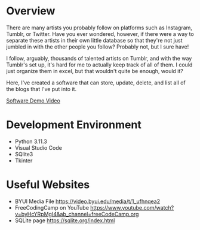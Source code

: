 # Overview

There are many artists you probably follow on platforms such as Instagram, Tumblr, or Twitter. Have you ever wondered, however, if there were a way to separate these artists in their own little database so that they're not just jumbled in with the other people you follow? Probably not, but I sure have!

I follow, arguably, thousands of talented artists on Tumblr, and with the way Tumblr's set up, it's hard for me to actually keep track of all of them. I could just organize them in excel, but that wouldn't quite be enough, would it? 

Here, I've created a software that can store, update, delete, and list all of the blogs that I've put into it. 

[Software Demo Video](https://youtu.be/p5uZgSWEo98)

# Development Environment

* Python 3.11.3
* Visual Studio Code
* SQlite3
* Tkinter

# Useful Websites

* BYUI Media File https://video.byui.edu/media/t/1_ufhnqea2
* FreeCodingCamp on YouTube https://www.youtube.com/watch?v=byHcYRpMgI4&ab_channel=freeCodeCamp.org
* SQLite page https://sqlite.org/index.html
